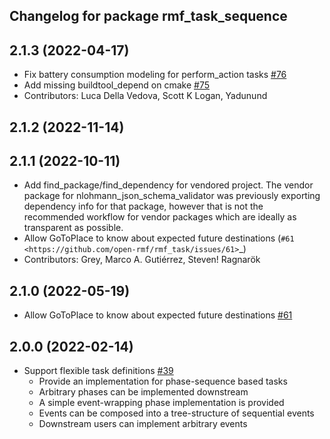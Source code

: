## Changelog for package rmf_task_sequence

2.1.3 (2022-04-17)
------------------
* Fix battery consumption modeling for perform_action tasks [#76](https://github.com/open-rmf/rmf_task/pull/76)
* Add missing buildtool_depend on cmake [#75](https://github.com/open-rmf/rmf_task/issues/75)
* Contributors: Luca Della Vedova, Scott K Logan, Yadunund

2.1.2 (2022-11-14)
------------------

2.1.1 (2022-10-11)
------------------
* Add find_package/find_dependency for vendored project.
  The vendor package for nlohmann_json_schema_validator was previously
  exporting dependency info for that package, however that is not the
  recommended workflow for vendor packages which are ideally as
  transparent as possible.
* Allow GoToPlace to know about expected future destinations (`#61 <https://github.com/open-rmf/rmf_task/issues/61>`_)
* Contributors: Grey, Marco A. Gutiérrez, Steven! Ragnarök

2.1.0 (2022-05-19)
------------------
*  Allow GoToPlace to know about expected future destinations [#61](https://github.com/open-rmf/rmf_task/pull/61)

2.0.0 (2022-02-14)
------------------
* Support flexible task definitions [#39](https://github.com/open-rmf/rmf_task/pull/39)
  * Provide an implementation for phase-sequence based tasks
  * Arbitrary phases can be implemented downstream
  * A simple event-wrapping phase implementation is provided
  * Events can be composed into a tree-structure of sequential events
  * Downstream users can implement arbitrary events
